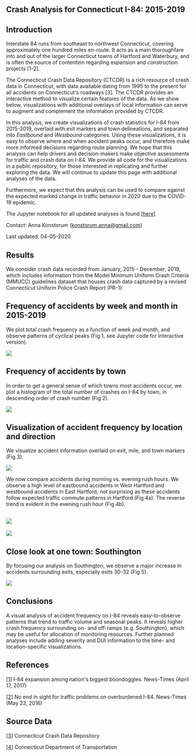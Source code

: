 Crash Analysis for Connecticut I-84: 2015-2019
------------


Introduction
------------
Interstate 84 runs from southeast to northwest Connecticut, covering approximately one hundred miles en-route.  It acts as a main thoroughfare into and out of the larger Connecticut towns of Hartford and Waterbury, and is often the source of contention regarding expansion and construction projects [1-2].  

The Connecticut Crash Data Repository (CTCDR) is a rich resource of crash data in Connecticut, with data available dating from 1995 to the present for all accidents on Connecticut's roadways [3].  The CTCDR provides an interactive method to visualize certain features of the data.  As we show below, visualizations with additional overlays of local information can serve to augment and complement the information provided by CTCDR.

In this analysis, we create visualizations of crash statistics for I-84 from 2015-2019, overlaid with exit markers and town delineations, and separated into 
*Eastbound* and *Westbound* categories.  Using these visualizations, it is easy to observe where and when accident peaks occur, and therefore make more informed decisions regarding route planning.  We hope that this analysis can help drivers and decision-makers make objective assessments for traffic and crash data on I-84.  We provide all code for the visualizations in a public repository, for those interested in replicating and further exploring the data.  We will continue to update this page with additional analyses of the data.

Furthermore, we expect that this analysis can be used to compare against the expected marked change in traffic behavior in 2020 due to the COVID-19 epidemic.

The Jupyter notebook for all updated analyses is found [[here]](https://github.com/akonstodata/CT_crash_analysis/blob/master/code/CT84_Analysis_2015_2019_v2.ipynb)

Contact: Anna Konstorum (konstorum.anna@gmail.com)

Last updated: 04-05-2020

Results
------------

We consider crash data recorded from January, 2015 - December, 2019, which includes information from the Model Minimum Uniform Crash Criteria (MMUCC) guidelines dataset that houses crash data captured by a revised Connecticut Uniform Police Crash Report (PR-1).


Frequency of accidents by week and month in 2015-2019
------------

We plot total crash frequency as a function of week and month, and observe patterns of cyclical peaks (Fig 1, see Jupyter code for interactive version).

![](https://github.com/akonstodata/CT_crash_analysis/blob/master/results/Fig_1_totalfreq.png)

Frequency of accidents by town
------------

In order to get a general sense of which towns most accidents occur, we plot a histogram of the total number of crashes on I-84 by town, in descending order of crash number (Fig 2).

![](https://github.com/akonstodata/CT_crash_analysis/blob/master/results/Fig2_bytown.png)


Visualization of accident frequency by location and direction
------------

We visualize accident information overlaid on exit, mile, and town markers (Fig 3).

![](https://github.com/akonstodata/CT_crash_analysis/blob/master/results/Fig3_vis.png)

We now compare accidents during morning vs. evening rush hours.  We observe a high level of eastbound accidents in West Hartford and westbound accidents in East Hartford, not surprising as these accidents follow expected traffic commute patterns in Hartford (Fig 4a).  The reverse trend is evident in the evening rush hour (Fig 4b).

![](https://github.com/akonstodata/CT_crash_analysis/blob/master/results/Fig4a_vis_rush_morn.png)
------------
![](https://github.com/akonstodata/CT_crash_analysis/blob/master/results/Fig4b_vis_rush_eve.png)


Close look at one town: Southington
------------

By focusing our analysis on Southington, we observe a major increase in accidents surrounding exits, especially exits 30-32 (Fig 5).

![](https://github.com/akonstodata/CT_crash_analysis/blob/master/results/Fig5_vis_southington.png)

Conclusions
------------
A visual analysis of accident frequency on I-84 reveals easy-to-observe patterns that trend to traffic volume and seasonal peaks.  It reveals higher crash frequency surrounding on- and off-ramps (e.g. Southington), which may be useful for allocation of monitoring resources.  Further planned analyses include adding severity and DUI information to the time- and location-specific visualizations.

References
------------

[[1]](https://www.newstimes.com/local/article/Report-I-84-expansion-among-nation-s-biggest-11083090.php)  I-84 expansion among nation's biggest boondoggles.  News-Times (April 17, 2017) 

[[2]](https://www.newstimes.com/local/article/No-end-in-sight-for-traffic-problems-on-7870279.php) No end in sight for traffic problems on overburdened I-84.  News-Times (May 23, 2016)


Source Data
------------
[[3]](https://ctcrash.uconn.edu/) Connecticut Crash Data Repository

[[4]](https://portal.ct.gov/dot) Connecticut Department of Transportation


